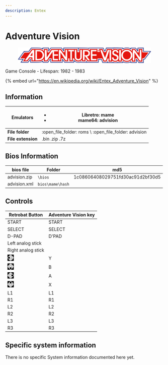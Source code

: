 ```yaml
---
description: Entex
---
```


# Adventure Vision

<figure><img src="https://raw.githubusercontent.com/fabricecaruso/es-theme-carbon/5149a33eed46b2af638b06119397d4023b75131f/art/logos/advision.svg" alt=""><figcaption></figcaption></figure>

Game Console - Lifespan: 1982 - 1983

{% embed url="https://en.wikipedia.org/wiki/Entex_Adventure_Vision" %}

## Information

| **Emulators**      | <ul><li>Libretro: mame</li><li>mame64: advision</li></ul> |
| ------------------ | --------------------------------------------------------- |
| **File folder**    | :open\_file\_folder: roms \ :open\_file\_folder: advision |
| **File extension** | .bin .zip .7z                                             |

## Bios Information

| bios file    | Folder           | md5                              |
| ------------ | ---------------- | -------------------------------- |
| advision.zip | `\bios`          | 1c08606408029751fd30ac91d2bf30d5 |
| advision.xml | `bios\mame\hash` |                                  |

## Controls

| Retrobat Button                                    | Adventure Vision key |
| -------------------------------------------------- | -------------------- |
| START                                              | START                |
| SELECT                                             | SELECT               |
| D-PAD                                              | D'PAD                |
| Left analog stick                                  |                      |
| Right analog stick                                 |                      |
| ![](<../../.gitbook/assets/image (2) (1) (1).png>) | Y                    |
| ![](<../../.gitbook/assets/image (1) (2) (1).png>) | B                    |
| ![](<../../.gitbook/assets/image (4) (1).png>)     | A                    |
| ![](<../../.gitbook/assets/image (3) (1) (2).png>) | X                    |
| L1                                                 | L1                   |
| R1                                                 | R1                   |
| L2                                                 | L2                   |
| R2                                                 | R2                   |
| L3                                                 | L3                   |
| R3                                                 | R3                   |

## Specific system information

There is no specific System information documented here yet.

